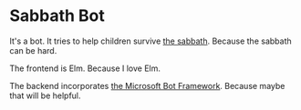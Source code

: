 # Sabbath Bot
It's a bot.
It tries to help children survive [the sabbath](https://en.wikipedia.org/wiki/Sabbath).
Because the sabbath can be hard.

The frontend is Elm.
Because I love Elm.

The backend incorporates [the Microsoft Bot Framework](https://docs.microsoft.com/en-us/bot-framework/).
Because maybe that will be helpful.